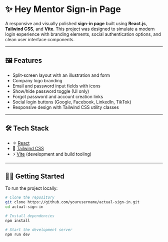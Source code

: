 # ✨ Hey Mentor Sign-in Page

A responsive and visually polished **sign-in page** built using **React.js**, **Tailwind CSS**, and **Vite**. This project was designed to simulate a modern login experience with branding elements, social authentication options, and clean user interface components.

---

## 🖼️ Features

- Split-screen layout with an illustration and form
- Company logo branding
- Email and password input fields with icons
- Show/hide password toggle (UI only)
- Forgot password and account creation links
- Social login buttons (Google, Facebook, LinkedIn, TikTok)
- Responsive design with Tailwind CSS utility classes

---

## 🛠️ Tech Stack

- ⚛️ [React](https://reactjs.org/)
- 💨 [Tailwind CSS](https://tailwindcss.com/)
- ⚡ [Vite](https://vitejs.dev/) (development and build tooling)

---

## 🧑‍💻 Getting Started

To run the project locally:

```bash
# Clone the repository
git clone https://github.com/yourusername/actual-sign-in.git
cd actual-sign-in

# Install dependencies
npm install

# Start the development server
npm run dev
